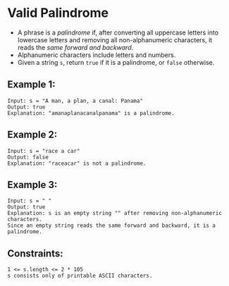 # Valid Palindrome
  
- A phrase is a _palindrome_ if, after converting all uppercase letters into lowercase letters and removing all non-alphanumeric characters, it reads the _same forward and backward_. 
- Alphanumeric characters include letters and numbers.
- Given a string `s`, return `true` if it is a palindrome, or `false` otherwise.

## Example 1:
```
Input: s = "A man, a plan, a canal: Panama"
Output: true
Explanation: "amanaplanacanalpanama" is a palindrome.
```

## Example 2:
```
Input: s = "race a car"
Output: false
Explanation: "raceacar" is not a palindrome.
```

## Example 3:
```
Input: s = " "
Output: true
Explanation: s is an empty string "" after removing non-alphanumeric characters.
Since an empty string reads the same forward and backward, it is a palindrome.
```

## Constraints:

    1 <= s.length <= 2 * 105
    s consists only of printable ASCII characters.

